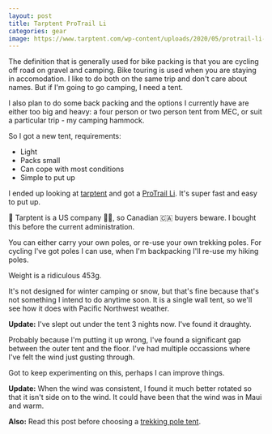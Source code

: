 ```yaml
---
layout: post
title: Tarptent ProTrail Li
categories: gear
image: https://www.tarptent.com/wp-content/uploads/2020/05/protrail-li-side-view.jpg
---
```


The definition that is generally used for bike packing is that you are cycling off road on gravel and camping. Bike touring is used when you are staying in accomodation. I like to do both on the same trip and don't care about names. But if I'm going to go camping, I need a tent.

I also plan to do some back packing and the options I currently have are either too big and heavy: a four person or two person tent from MEC, or suit a particular trip - my camping hammock.

So I got a new tent, requirements:

* Light
* Packs small
* Can cope with most conditions
* Simple to put up

I ended up looking at <a href="https://tarptent.com">tarptent</a> and got a <a href="https://www.tarptent.com/product/protrail-li/">ProTrail Li</a>. It's super fast and easy to put up.

<div class="alert alert-warning">🚨 Tarptent is a US company 🤦‍♂, so Canadian 🇨🇦 buyers beware. I bought this before the current administration.</div>

You can either carry your own poles, or re-use your own trekking poles. For cycling I've got poles I can use, when I'm backpacking I'll re-use my hiking poles.

Weight is a ridiculous 453g.

It's not designed for winter camping or snow, but that's fine because that's not something I intend to do anytime soon. It is a single wall tent, so we'll see how it does with Pacific Northwest weather.

**Update:** I've slept out under the tent 3 nights now. I've found it draughty.

Probably because I'm putting it up wrong, I've found a significant gap between the outer tent and the floor. I've had multiple occassions where I've felt the wind just gusting through.

Got to keep experimenting on this, perhaps I can improve things.

**Update:** When the wind was consistent, I found it much better rotated so that it isn't side on to the wind. It could have been that the wind was in Maui and warm.

**Also:** Read this post before choosing a <a href="https://intocascadia.com/2019/01/08/the-volumetric-efficiency-of-trekking-pole-shelters/">trekking pole tent</a>.